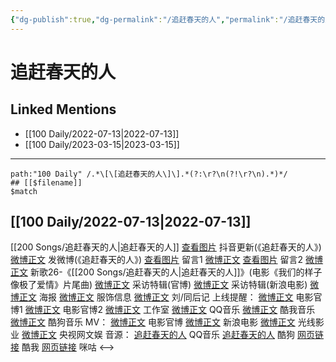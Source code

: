 ```yaml
---
{"dg-publish":true,"dg-permalink":"/追赶春天的人","permalink":"/追赶春天的人/"}
---
```


# 追赶春天的人

## Linked Mentions
- [[100 Daily/2022-07-13\|2022-07-13]]
- [[100 Daily/2023-03-15\|2023-03-15]]


---

```expander
path:"100 Daily" /.*\[\[追赶春天的人\]\].*(?:\r?\n(?!\r?\n).*)*/
## [[$filename]]
$match
```
## [[100 Daily/2022-07-13\|2022-07-13]]
[[200 Songs/追赶春天的人\|追赶春天的人]]
[查看图片](https://wx3.sinaimg.cn/large/0088n2Pggy1h45jg0ocrjj30u01hdq6o.jpg) 抖音更新(《追赶春天的人》)
[微博正文](https://weibo.com/1736988591/LC4evCwPO) 发微博(《追赶春天的人》)
[查看图片](https://wx4.sinaimg.cn/large/0088n2Pggy1h45jk77twbj30u01vojzc.jpg) 留言1 [微博正文](https://weibo.com/1670697373/LC3M6xVjz)
[查看图片](https://wx1.sinaimg.cn/large/0088n2Pggy1h45jj00z3uj30yi0cxdgn.jpg) 留言2 [微博正文](https://weibo.com/1670697373/LC4aolrO4)
新歌26-《[[200 Songs/追赶春天的人\|追赶春天的人]]》(电影《我们的样子像极了爱情》片尾曲)
[微博正文](https://weibo.com/1883007604/LC53RCz9h) 采访特辑(官博)
[微博正文](https://weibo.com/1623886424/LC52HscUL) 采访特辑(新浪电影)
[微博正文](https://weibo.com/1883007604/LC3LDhIxI) 海报
[微博正文](https://weibo.com/7710473200/LC4yqcErv) 服饰信息
[微博正文](https://weibo.com/1670697373/LC3M6xVjz) 刘/同后记
上线提醒：
[微博正文](https://weibo.com/1883007604/LC4a92Y6r) 电影官博1
[微博正文](https://weibo.com/1883007604/LC4me8odv) 电影官博2
[微博正文](https://weibo.com/7478855230/LC4amBaML) 工作室
[微博正文](https://weibo.com/2169129705/LC49UhuWc) QQ音乐
[微博正文](https://weibo.com/1738434147/LC49UxZYh) 酷我音乐
[微博正文](https://weibo.com/1665103091/LC4aCwnIO) 酷狗音乐
MV：
[微博正文](https://weibo.com/1883007604/LC459k6jC) 电影官博
[微博正文](https://weibo.com/1623886424/LC43Q4zRu) 新浪电影
[微博正文](https://weibo.com/1798177633/LC4STEH6X) 光线影业
[微博正文](https://weibo.com/7735105675/LC5LFaSOy) 央视网文娱
音源：
[追赶春天的人](https://weibo.cn/sinaurl?u=https%3A%2F%2Fi.y.qq.com%2Fv8%2Fplaysong.html%3Fsongid%3D363075304%26source%3Dyqq%26ADTAG%3Dhz_wb_sf%26channelId%3D10081987) QQ音乐
[追赶春天的人](https://weibo.cn/sinaurl?u=https%3A%2F%2Ft1.kugou.com%2Fsong.html%3Fid%3D1lqb12bzBV3) 酷狗
[网页链接](https://weibo.cn/sinaurl?u=http%3A%2F%2Fm.kuwo.cn%2Fnewh5app%2Fplay_detail%2F227292320) 酷我
[网页链接](https://weibo.cn/sinaurl?u=https%3A%2F%2Fh5.nf.migu.cn%2Fapp%2Fv4%2Fp%2Fshare%2Fsong%2Findex.html%3Fid%3D600919000007829282) 咪咕
<-->